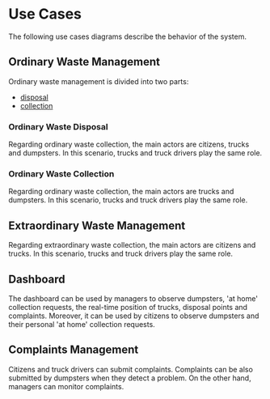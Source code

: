 # Use Cases

The following use cases diagrams describe the behavior of the system.

## Ordinary Waste Management

Ordinary waste management is divided into two parts:

* [disposal](#ordinary-waste-disposal)
* [collection](#ordinary-waste-collection)

### Ordinary Waste Disposal

Regarding ordinary waste collection, the main actors are citizens, trucks and dumpsters. In this scenario, trucks and truck drivers play the same role.

<!--![Diagram Image Link](./ordinary-disposal-use-cases.pm.puml)-->

### Ordinary Waste Collection

Regarding ordinary waste collection, the main actors are trucks and dumpsters. In this scenario, trucks and truck drivers play the same role.

<!--![Diagram Image Link](./ordinary-collection-use-cases.pm.puml)-->

## Extraordinary Waste Management

Regarding extraordinary waste collection, the main actors are citizens and trucks. In this scenario, trucks and truck drivers play the same role.

<!--![Diagram Image Link](./extraordinary-collection-use-cases.pm.puml)-->

## Dashboard

The dashboard can be used by managers to observe dumpsters, 'at home' collection requests, the real-time position of trucks, disposal points and complaints. Moreover, it can be used by citizens to observe dumpsters and their personal 'at home' collection requests.

<!--![Diagram Image Link](./dashboard-use-cases.pm.puml)-->

## Complaints Management

Citizens and truck drivers can submit complaints. Complaints can be also submitted by dumpsters when they detect a problem. On the other hand, managers can monitor complaints.

<!--![Diagram Image Link](./complaints-use-cases.pm.puml)-->